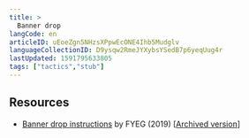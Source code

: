 ```yaml
---
title: >
  Banner drop
langCode: en
articleID: uEoeZgn5NHzsXPpwEcONE4Ihb5Mudglv
languageCollectionID: D9ysqw2RmeJYXybsYSedB7p6yeqUug4r
lastUpdated: 1591795633805
tags: ["tactics","stub"]
---
```


## Resources

-   [Banner drop instructions](https://docs.google.com/document/d/1I2NEC7bJD1TZWmdPa7MSju_fJT3dil7o3d_YrcoYlYo/edit) by FYEG (2019) \[[Archived version](https://docs.google.com/document/d/1Ha1b5dp2O4z3mK4rvoVgpeuR_mpUMqb0tnmGiaeVy30/edit)\]